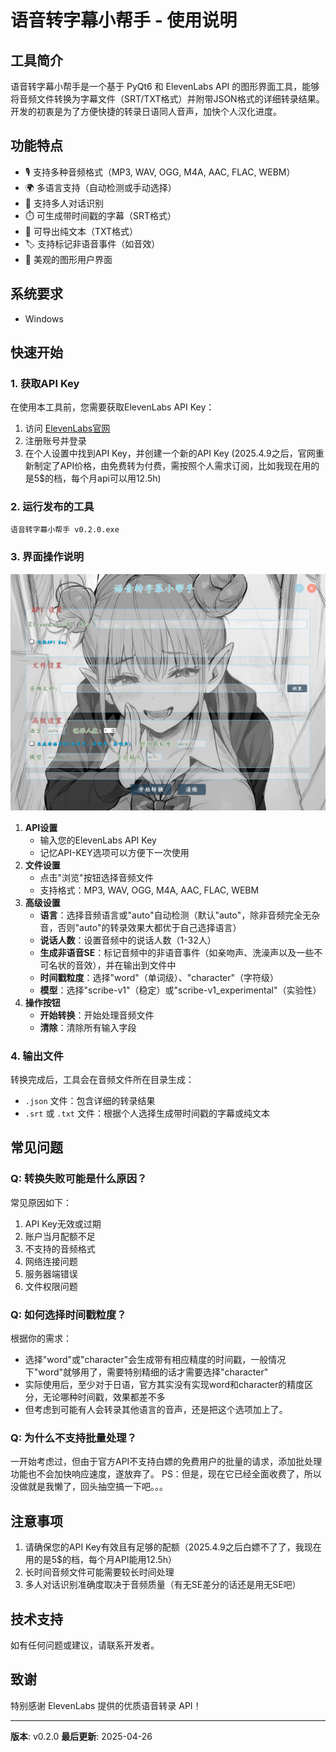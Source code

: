 # 语音转字幕小帮手 - 使用说明

## 工具简介

语音转字幕小帮手是一个基于 PyQt6 和 ElevenLabs API 的图形界面工具，能够将音频文件转换为字幕文件（SRT/TXT格式）并附带JSON格式的详细转录结果。开发的初衷是为了方便快捷的转录日语同人音声，加快个人汉化进度。

## 功能特点

- 🎙️ 支持多种音频格式（MP3, WAV, OGG, M4A, AAC, FLAC, WEBM）
- 🌍 多语言支持（自动检测或手动选择）
- 👥 支持多人对话识别
- ⏱️ 可生成带时间戳的字幕（SRT格式）
- 📝 可导出纯文本（TXT格式）
- 🏷️ 支持标记非语音事件（如音效）
- 🎨 美观的图形用户界面

## 系统要求

- Windows

## 快速开始

### 1. 获取API Key

在使用本工具前，您需要获取ElevenLabs API Key：
1. 访问 [ElevenLabs官网](https://elevenlabs.io/)
2. 注册账号并登录
3. 在个人设置中找到API Key，并创建一个新的API Key
(2025.4.9之后，官网重新制定了API价格，由免费转为付费，需按照个人需求订阅，比如我现在用的是5$的档，每个月api可以用12.5h)

### 2. 运行发布的工具

```bash
语音转字幕小帮手 v0.2.0.exe
```

### 3. 界面操作说明

![](https://github.com/fuxiaomoke/yuriyakuki/blob/main/assets/screenshot.png)

1. **API设置**
   - 输入您的ElevenLabs API Key
   - 记忆API-KEY选项可以方便下一次使用
2. **文件设置**
   - 点击"浏览"按钮选择音频文件
   - 支持格式：MP3, WAV, OGG, M4A, AAC, FLAC, WEBM
3. **高级设置**
   - **语言**：选择音频语言或"auto"自动检测（默认"auto"，除非音频完全无杂音，否则"auto"的转录效果大都优于自己选择语言）
   - **说话人数**：设置音频中的说话人数（1-32人）
   - **生成非语音SE**：标记音频中的非语音事件（如亲吻声、洗澡声以及一些不可名状的音效），并在输出到文件中
   - **时间戳粒度**：选择"word"（单词级）、"character"（字符级）
   - **模型**：选择"scribe-v1"（稳定）或"scribe-v1_experimental"（实验性）
4. **操作按钮**
   - **开始转换**：开始处理音频文件
   - **清除**：清除所有输入字段

### 4. 输出文件

转换完成后，工具会在音频文件所在目录生成：
- `.json` 文件：包含详细的转录结果
- `.srt` 或 `.txt` 文件：根据个人选择生成带时间戳的字幕或纯文本

## 常见问题

### Q: 转换失败可能是什么原因？
常见原因如下：
1. API Key无效或过期
2. 账户当月配额不足
3. 不支持的音频格式
4. 网络连接问题
5. 服务器端错误
6. 文件权限问题

### Q: 如何选择时间戳粒度？
根据你的需求：
- 选择"word"或"character"会生成带有相应精度的时间戳，一般情况下"word"就够用了，需要特别精细的话才需要选择"character"
- 实际使用后，至少对于日语，官方其实没有实现word和character的精度区分，无论哪种时间戳，效果都差不多
- 但考虑到可能有人会转录其他语言的音声，还是把这个选项加上了。

### Q: 为什么不支持批量处理？
一开始考虑过，但由于官方API不支持白嫖的免费用户的批量的请求，添加批处理功能也不会加快响应速度，遂放弃了。
PS：但是，现在它已经全面收费了，所以没做就是我懒了，回头抽空搞一下吧。。。

## 注意事项

1. 请确保您的API Key有效且有足够的配额（2025.4.9之后白嫖不了了，我现在用的是5$的档，每个月API能用12.5h）
2. 长时间音频文件可能需要较长时间处理
3. 多人对话识别准确度取决于音频质量（有无SE差分的话还是用无SE吧）

## 技术支持

如有任何问题或建议，请联系开发者。

## 致谢

特别感谢 ElevenLabs 提供的优质语音转录 API！

---

**版本**: v0.2.0
**最后更新**: 2025-04-26
